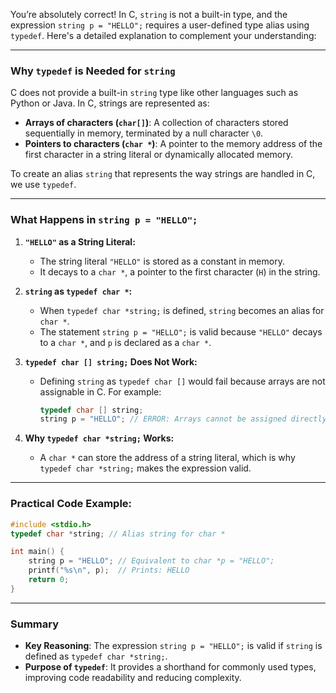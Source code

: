 You’re absolutely correct! In C, `string` is not a built-in type, and the expression `string p = "HELLO";` requires a user-defined type alias using `typedef`. Here's a detailed explanation to complement your understanding:

---

### Why `typedef` is Needed for `string`
C does not provide a built-in `string` type like other languages such as Python or Java. In C, strings are represented as:
- **Arrays of characters (`char[]`)**: A collection of characters stored sequentially in memory, terminated by a null character `\0`.
- **Pointers to characters (`char *`)**: A pointer to the memory address of the first character in a string literal or dynamically allocated memory.

To create an alias `string` that represents the way strings are handled in C, we use `typedef`.

---

### What Happens in `string p = "HELLO";`

1. **`"HELLO"` as a String Literal:**
   - The string literal `"HELLO"` is stored as a constant in memory. 
   - It decays to a `char *`, a pointer to the first character (`H`) in the string.

2. **`string` as `typedef char *`:**
   - When `typedef char *string;` is defined, `string` becomes an alias for `char *`.
   - The statement `string p = "HELLO";` is valid because `"HELLO"` decays to a `char *`, and `p` is declared as a `char *`.

3. **`typedef char [] string;` Does Not Work:**
   - Defining `string` as `typedef char []` would fail because arrays are not assignable in C. For example:
     ```c
     typedef char [] string;
     string p = "HELLO"; // ERROR: Arrays cannot be assigned directly.
     ```

4. **Why `typedef char *string;` Works:**
   - A `char *` can store the address of a string literal, which is why `typedef char *string;` makes the expression valid.

---

### Practical Code Example:

```c
#include <stdio.h>
typedef char *string; // Alias string for char *

int main() {
    string p = "HELLO"; // Equivalent to char *p = "HELLO";
    printf("%s\n", p);  // Prints: HELLO
    return 0;
}
```

---

### Summary

- **Key Reasoning**: The expression `string p = "HELLO";` is valid if `string` is defined as `typedef char *string;`.
- **Purpose of `typedef`**: It provides a shorthand for commonly used types, improving code readability and reducing complexity.

